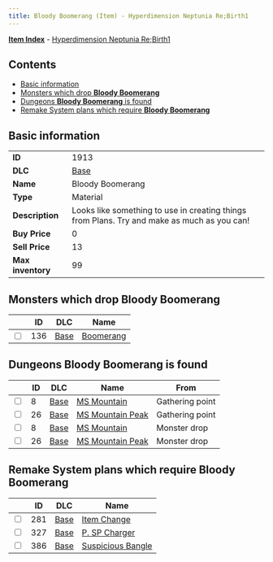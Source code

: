 ```yaml
---
title: Bloody Boomerang (Item) - Hyperdimension Neptunia Re;Birth1
---
```


[**Item Index**](/neptunia/rb1/item/index.html) - [Hyperdimension Neptunia Re;Birth1](/neptunia/rb1)

## Contents

- [Basic information](#basic-information)
- [Monsters which drop **Bloody Boomerang**](#monsters-which-drop-bloody-boomerang)
- [Dungeons **Bloody Boomerang** is found](#dungeons-bloody-boomerang-is-found)
- [Remake System plans which require **Bloody Boomerang**](#remake-system-plans-which-require-bloody-boomerang)

## Basic information

|   |   |
| -- | -- |
| **ID** | 1913 |
| **DLC** | [Base](/neptunia/rb1/dlc/1-base.html) |
| **Name** | Bloody Boomerang |
| **Type** | Material |
| **Description** | Looks like something to use in creating things from Plans. Try and make as much as you can! |
| **Buy Price** | 0 |
| **Sell Price** | 13 |
| **Max inventory** | 99 |


## Monsters which drop **Bloody Boomerang**

|    | ID | DLC | Name |
| -- | -- | --- | ---- |
| <input type="checkbox" id="rb1-monster-1-136" class="trackbox" /> | 136 | [Base](/neptunia/rb1/dlc/1-base.html) | [Boomerang](/neptunia/rb1/monster/1-136-boomerang.html) |


## Dungeons **Bloody Boomerang** is found

|    | ID | DLC | Name | From |
| -- | -- | --- | ---- | ---- |
| <input type="checkbox" id="rb1-dungeon-1-8" class="trackbox" /> | 8 | [Base](/neptunia/rb1/dlc/1-base.html) | [MS Mountain](/neptunia/rb1/dungeon/1-8-ms-mountain.html) | Gathering point |
| <input type="checkbox" id="rb1-dungeon-1-26" class="trackbox" /> | 26 | [Base](/neptunia/rb1/dlc/1-base.html) | [MS Mountain Peak](/neptunia/rb1/dungeon/1-26-ms-mountain-peak.html) | Gathering point |
| <input type="checkbox" id="rb1-dungeon-1-8" class="trackbox" /> | 8 | [Base](/neptunia/rb1/dlc/1-base.html) | [MS Mountain](/neptunia/rb1/dungeon/1-8-ms-mountain.html) | Monster drop |
| <input type="checkbox" id="rb1-dungeon-1-26" class="trackbox" /> | 26 | [Base](/neptunia/rb1/dlc/1-base.html) | [MS Mountain Peak](/neptunia/rb1/dungeon/1-26-ms-mountain-peak.html) | Monster drop |


## Remake System plans which require **Bloody Boomerang**

|    | ID | DLC | Name |
| -- | -- | --- | ---- |
| <input type="checkbox" id="rb1-quest-1-281" class="trackbox" /> | 281 | [Base](/neptunia/rb1/dlc/1-base.html) | [Item Change](/neptunia/rb1/quest/1-281-item-change.html) |
| <input type="checkbox" id="rb1-quest-1-327" class="trackbox" /> | 327 | [Base](/neptunia/rb1/dlc/1-base.html) | [P. SP Charger](/neptunia/rb1/quest/1-327-p-sp-charger.html) |
| <input type="checkbox" id="rb1-quest-1-386" class="trackbox" /> | 386 | [Base](/neptunia/rb1/dlc/1-base.html) | [Suspicious Bangle](/neptunia/rb1/quest/1-386-suspicious-bangle.html) |

